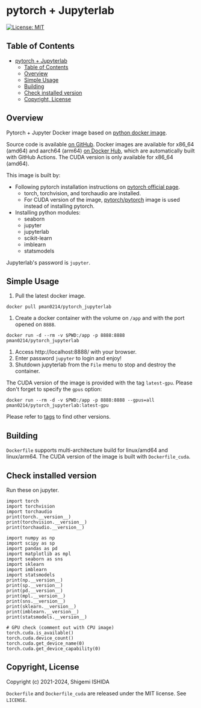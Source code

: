 # pytorch + Jupyterlab

[![License: MIT](https://img.shields.io/badge/License-MIT-yellow.svg)](https://opensource.org/licenses/MIT)

## Table of Contents
- [pytorch + Jupyterlab](#pytorch--jupyterlab)
  - [Table of Contents](#table-of-contents)
  - [Overview](#overview)
  - [Simple Usage](#simple-usage)
  - [Building](#building)
  - [Check installed version](#check-installed-version)
  - [Copyright, License](#copyright-license)

## Overview

Pytorch + Jupyter Docker image based on [python docker image](https://hub.docker.com/_/python).

Source code is available [on GitHub](https://github.com/pman0214/docker_pytorch-jupyterlab).
Docker images are available for x86_64 (amd64) and aarch64 (arm64) [on Docker Hub](https://hub.docker.com/r/pman0214/pytorch_jupyterlab), which are automatically built with GitHub Actions. The CUDA version is only available for x86_64 (amd64).

This image is built by:
* Following pytorch installation instructions on [pytorch official page](https://pytorch.org).
  * torch, torchvision, and torchaudio are installed.
  * For CUDA version of the image, [pytorch/pytorch](https://hub.docker.com/r/pytorch/pytorch) image is used instead of installing pytorch.
* Installing python modules:
  * seaborn
  * jupyter
  * jupyterlab
  * scikit-learn
  * imblearn
  * statsmodels

Jupyterlab's password is `jupyter`.

## Simple Usage

1. Pull the latest docker image.
```
docker pull pman0214/pytorch_jupyterlab
```
1. Create a docker container with the volume on `/app` and with the port opened on `8888`.
```
docker run -d --rm -v $PWD:/app -p 8888:8888 pman0214/pytorch_jupyterlab
```
1. Access http://localhost:8888/ with your browser.
1. Enter password `jupyter` to login and enjoy!
1. Shutdown jupyterlab from the `File` menu to stop and destroy the container.

The CUDA version of the image is provided with the tag `latest-gpu`. Please don't forget to specify the `gpus` option:
```
docker run --rm -d -v $PWD:/app -p 8888:8888 --gpus=all pman0214/pytorch_jupyterlab:latest-gpu
```

Please refer to [tags](https://hub.docker.com/r/pman0214/pytorch_jupyterlab/tags) to find other versions.

## Building

`Dockerfile` supports multi-architecture build for linux/amd64 and linux/arm64.
The CUDA version of the image is built with `Dockerfile_cuda`.

## Check installed version

Run these on jupyter.

```
import torch
import torchvision
import torchaudio
print(torch.__version__)
print(torchvision.__version__)
print(torchaudio.__version__)

import numpy as np
import scipy as sp
import pandas as pd
import matplotlib as mpl
import seaborn as sns
import sklearn
import imblearn
import statsmodels
print(np.__version__)
print(sp.__version__)
print(pd.__version__)
print(mpl.__version__)
print(sns.__version__)
print(sklearn.__version__)
print(imblearn.__version__)
print(statsmodels.__version__)

# GPU check (comment out with CPU image)
torch.cuda.is_available()
torch.cuda.device_count()
torch.cuda.get_device_name(0)
torch.cuda.get_device_capability(0)
```

## Copyright, License

Copyright (c) 2021-2024, Shigemi ISHIDA

`Dockerfile` and `Dockerfile_cuda` are released under the MIT license.
See `LICENSE`.
